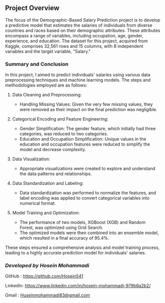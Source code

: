 ## Project Overview
The focus of the Demographic-Based Salary Prediction project is to develop a predictive model that estimates the salaries of individuals from diverse countries and races based on their demographic attributes. These attributes encompass a range of variables, including occupation, age, gender, experience, and education. The dataset for this project, acquired from Kaggle, comprises 32,561 rows and 15 columns, with 8 independent variables and the target variable, "Salary."

### Summary and Conclusion

In this project, I aimed to predict individuals' salaries using various data preprocessing techniques and machine learning models. The steps and methodologies employed are as follows:

1. Data Cleaning and Preprocessing:
   - Handling Missing Values: Given the very few missing values, they were removed as their impact on the final prediction was negligible.
   
2. Categorical Encoding and Feature Engineering:
   - Gender Simplification: The gender feature, which initially had three categories, was reduced to two categories.
   - Education and Occupation Simplification: Unique values in the education and occupation features were reduced to simplify the model and decrease complexity.

3. Data Visualization:
   - Appropriate visualizations were created to explore and understand the data patterns and relationships.

4. Data Standardization and Labeling:
   - Data standardization was performed to normalize the features, and label encoding was applied to convert categorical variables into numerical format.

5. Model Training and Optimization:
   - The performance of two models, XGBoost (XGB) and Random Forest, was optimized using Grid Search.
   - The optimized models were then combined into an ensemble model, which resulted in a final accuracy of 95.4%.

These steps ensured a comprehensive analysis and model training process, leading to a highly accurate prediction model for individuals' salaries.
### *Developed by Hosein Mohammadi*
GitHub : https://github.com/Hosein541

LinkedIn: https://www.linkedin.com/in/hosein-mohammadi-979b8a2b2/ 

Gmail : Huseinmohammadi83@gmail.com
